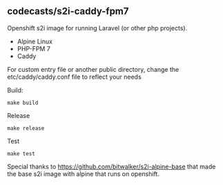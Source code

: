 ## codecasts/s2i-caddy-fpm7

Openshift s2i image for running Laravel (or other php projects).

- Alpine Linux
- PHP-FPM 7
- Caddy


For custom entry file or another public directory, change the etc/caddy/caddy.conf file to reflect your needs


Build: 
```
make build
```

Release
```
make release
```

Test
```
make test
```

Special thanks to https://github.com/bitwalker/s2i-alpine-base that made the base s2i image with alpine that runs on openshift.

